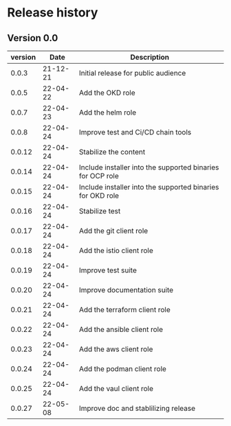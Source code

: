 # Release history

## Version 0.0

| version | Date     | Description                                                |
| ------- | -------- | ---------------------------------------------------------- |
| 0.0.3   | 21-12-21 | Initial release for public audience                        |
| 0.0.5   | 22-04-22 | Add the OKD role                                           |
| 0.0.7   | 22-04-23 | Add the helm role                                          |
| 0.0.8   | 22-04-24 | Improve test and Ci/CD chain tools                         |
| 0.0.12  | 22-04-24 | Stabilize the content                                      |
| 0.0.14  | 22-04-24 | Include installer into the supported binaries for OCP role |
| 0.0.15  | 22-04-24 | Include installer into the supported binaries for OKD role |
| 0.0.16  | 22-04-24 | Stabilize test                                             |
| 0.0.17  | 22-04-24 | Add the git client role                                    |
| 0.0.18  | 22-04-24 | Add the istio client role                                  |
| 0.0.19  | 22-04-24 | Improve test suite                                         |
| 0.0.20  | 22-04-24 | Improve documentation suite                                |
| 0.0.21  | 22-04-24 | Add the terraform client role                              |
| 0.0.22  | 22-04-24 | Add the ansible client role                                |
| 0.0.23  | 22-04-24 | Add the aws client role                                    |
| 0.0.24  | 22-04-24 | Add the podman client role                                 |
| 0.0.25  | 22-04-24 | Add the vaul client role                                   |
| 0.0.27  | 22-05-08 | Improve doc and stablilizing release                       |

